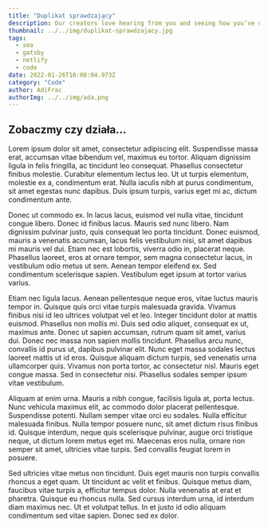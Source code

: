 ```yaml
---
title: "Duplikat sprawdzający"
description: Our creators love hearing from you and seeing how you’ve used their photos. Show your appreciation by donating, tweeting, and following!
thumbnail: ../../img/duplikat-sprawdzajacy.jpg
tags:
  - seo
  - gatsby
  - netlify
  - code
date: 2022-01-26T16:08:04.973Z
category: "Code"
author: AdiFrac
authorImg: ../../img/ada.png
---
```


## Zobaczmy czy działa...

Lorem ipsum dolor sit amet, consectetur adipiscing elit. Suspendisse massa erat, accumsan vitae bibendum vel, maximus eu tortor. Aliquam dignissim ligula in felis fringilla, ac tincidunt leo consequat. Phasellus consectetur finibus molestie. Curabitur elementum lectus leo. Ut ut turpis elementum, molestie ex a, condimentum erat. Nulla iaculis nibh at purus condimentum, sit amet egestas nunc dapibus. Duis ipsum turpis, varius eget mi ac, dictum condimentum ante.

Donec ut commodo ex. In lacus lacus, euismod vel nulla vitae, tincidunt congue libero. Donec id finibus lacus. Mauris sed nunc libero. Nam dignissim pulvinar justo, quis consequat leo porta tincidunt. Donec euismod, mauris a venenatis accumsan, lacus felis vestibulum nisi, sit amet dapibus mi mauris vel dui. Etiam nec est lobortis, viverra odio in, placerat neque. Phasellus laoreet, eros at ornare tempor, sem magna consectetur lacus, in vestibulum odio metus ut sem. Aenean tempor eleifend ex. Sed condimentum scelerisque sapien. Vestibulum eget ipsum at tortor varius varius.

Etiam nec ligula lacus. Aenean pellentesque neque eros, vitae luctus mauris tempor in. Quisque quis orci vitae turpis malesuada gravida. Vivamus finibus nisi id leo ultrices volutpat vel et leo. Integer tincidunt dolor at mattis euismod. Phasellus non mollis mi. Duis sed odio aliquet, consequat ex ut, maximus ante. Donec ut sapien accumsan, rutrum quam sit amet, varius dui. Donec nec massa non sapien mollis tincidunt. Phasellus arcu nunc, convallis id purus ut, dapibus pulvinar elit. Nunc eget massa sodales lectus laoreet mattis ut id eros. Quisque aliquam dictum turpis, sed venenatis urna ullamcorper quis. Vivamus non porta tortor, ac consectetur nisl. Mauris eget congue massa. Sed in consectetur nisi. Phasellus sodales semper ipsum vitae vestibulum.

Aliquam at enim urna. Mauris a nibh congue, facilisis ligula at, porta lectus. Nunc vehicula maximus elit, ac commodo dolor placerat pellentesque. Suspendisse potenti. Nullam semper vitae orci eu sodales. Nulla efficitur malesuada finibus. Nulla tempor posuere nunc, sit amet dictum risus finibus id. Quisque interdum, neque quis scelerisque pulvinar, augue orci tristique neque, ut dictum lorem metus eget mi. Maecenas eros nulla, ornare non semper sit amet, ultricies vitae turpis. Sed convallis feugiat lorem in posuere.

Sed ultricies vitae metus non tincidunt. Duis eget mauris non turpis convallis rhoncus a eget quam. Ut tincidunt ac velit et finibus. Quisque metus diam, faucibus vitae turpis a, efficitur tempus dolor. Nulla venenatis at erat et pharetra. Quisque eu rhoncus nulla. Sed cursus interdum urna, id interdum diam maximus nec. Ut et volutpat tellus. In et justo id odio aliquam condimentum sed vitae sapien. Donec sed ex dolor.

